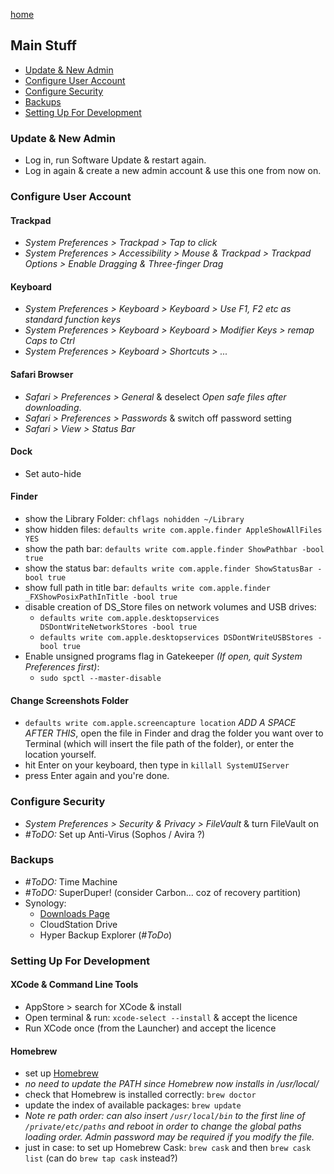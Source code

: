 [home](index.md)

## Main Stuff
- [Update & New Admin](#update-new-admin)
- [Configure User Account](#configure-user-account)
- [Configure Security](#configure-security)
- [Backups](#backups)
- [Setting Up For Development](#setting-up-for-development)

### Update & New Admin
- Log in, run Software Update & restart again.
- Log in again & create a new admin account & use this one from now on.


### Configure User Account

#### Trackpad
- _System Preferences > Trackpad > Tap to click_
- _System Preferences > Accessibility > Mouse & Trackpad > Trackpad Options > Enable Dragging  & Three-finger Drag_

#### Keyboard
- _System Preferences > Keyboard > Keyboard > Use F1, F2 etc as standard function keys_
- _System Preferences > Keyboard > Keyboard > Modifier Keys > remap Caps to Ctrl_
- _System Preferences > Keyboard > Shortcuts > ..._

#### Safari Browser
- _Safari > Preferences > General_ & deselect _Open safe files after downloading_.
- _Safari > Preferences > Passwords_ & switch off password setting
- _Safari > View > Status Bar_

#### Dock
- Set auto-hide

#### Finder
- show the Library Folder: `chflags nohidden ~/Library`
- show hidden files: `defaults write com.apple.finder AppleShowAllFiles YES`
- show the path bar: `defaults write com.apple.finder ShowPathbar -bool true`
- show the status bar: `defaults write com.apple.finder ShowStatusBar -bool true`
- show full path in title bar: `defaults write com.apple.finder _FXShowPosixPathInTitle -bool true`
- disable creation of DS_Store files on network volumes and USB drives: 
  - `defaults write com.apple.desktopservices DSDontWriteNetworkStores -bool true`
  - `defaults write com.apple.desktopservices DSDontWriteUSBStores -bool true`
- Enable unsigned programs flag in Gatekeeper _(If open, quit System Preferences first)_:
  - `sudo spctl --master-disable`

#### Change Screenshots Folder
- `defaults write com.apple.screencapture location` _ADD A SPACE AFTER THIS_, open the file in Finder and drag the folder you want over to Terminal (which will insert the file path of the folder), or enter the location yourself.
- hit Enter on your keyboard, then type in `killall SystemUIServer`
- press Enter again and you're done.

### Configure Security
- _System Preferences > Security & Privacy > FileVault_ & turn FileVault on
- _#ToDO:_ Set up Anti-Virus (Sophos / Avira ?)

### Backups
- _#ToDO:_ Time Machine
- _#ToDO:_ SuperDuper! (consider Carbon... coz of recovery partition)
- Synology:
  - [Downloads Page](https://www.synology.com/en-global/support/download/DS214se#utilities)
  - CloudStation Drive
  - Hyper Backup Explorer (_#ToDo_)


### Setting Up For Development

#### XCode & Command Line Tools
- AppStore > search for XCode & install
- Open terminal & run:
 `xcode-select --install`
 & accept the licence
 - Run XCode once (from the Launcher) and accept the licence
 

#### Homebrew
- set up [Homebrew](https://brew.sh)
- _no need to update the PATH since Homebrew now installs in /usr/local/_
- check that Homebrew is installed correctly: `brew doctor`
- update the index of available packages: `brew update`
- _Note re path order: can also insert `/usr/local/bin` to the first line of `/private/etc/paths` and reboot in order to change the global paths loading order. Admin password may be required if you modify the file._
- just in case: to set up Homebrew Cask: `brew cask` and then `brew cask list` (can do `brew tap cask` instead?)

